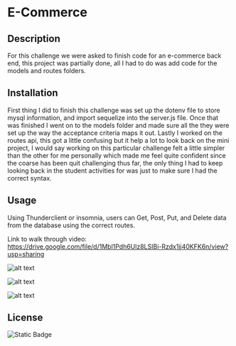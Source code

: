 # E-Commerce

## Description
For this challenge we were asked to finish code for an e-commerce back end, this project was partially done, all I had to do was add code for the models and routes folders. 

## Installation
First thing I did to finish this challenge was set up the dotenv file to store mysql information, and import sequelize into the server.js file. Once that was finished I went on to the models folder and made sure all the they were set up the way the acceptance criteria maps it out. Lastly I worked on the routes api, this got a little confusing but it help a lot to look back on the mini project, I would say working on this particular challenge felt a little simpler than the other for me personally which made me feel quite confident since the coarse has been quit challenging thus far, the only thing I had to keep looking back in the student activities for was just to make sure I had the correct syntax.

## Usage
Using Thunderclient or insomnia, users can Get, Post, Put, and Delete data from the database using the correct routes.

Link to walk through video: https://drive.google.com/file/d/1Mbl1Pdh6Ulz8LSIBi-Rzdx1jj40KFK6n/view?usp=sharing

![alt text](<images/Screenshot 2024-03-21 at 5.35.03 PM.png>)

![alt text](<images/Screenshot 2024-03-21 at 5.35.12 PM.png>)

![alt text](<images/Screenshot 2024-03-21 at 5.35.03 PM.png>)

## License

![Static Badge](https://img.shields.io/badge/license-MIT-pink)
